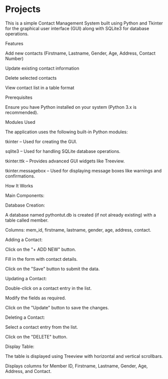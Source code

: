 # Projects
This is a simple Contact Management System built using Python and Tkinter for the graphical user interface (GUI) along with SQLite3 for database operations.

Features

Add new contacts (Firstname, Lastname, Gender, Age, Address, Contact Number)

Update existing contact information

Delete selected contacts

View contact list in a table format

Prerequisites

Ensure you have Python installed on your system (Python 3.x is recommended).

Modules Used

The application uses the following built-in Python modules:

tkinter – Used for creating the GUI.

sqlite3 – Used for handling SQLite database operations.

tkinter.ttk – Provides advanced GUI widgets like Treeview.

tkinter.messagebox – Used for displaying message boxes like warnings and confirmations.

How It Works

Main Components:

Database Creation:

A database named pythontut.db is created (if not already existing) with a table called member.

Columns: mem_id, firstname, lastname, gender, age, address, contact.

Adding a Contact:

Click on the "+ ADD NEW" button.

Fill in the form with contact details.

Click on the "Save" button to submit the data.

Updating a Contact:

Double-click on a contact entry in the list.

Modify the fields as required.

Click on the "Update" button to save the changes.

Deleting a Contact:

Select a contact entry from the list.

Click on the "DELETE" button.

Display Table:

The table is displayed using Treeview with horizontal and vertical scrollbars.

Displays columns for Member ID, Firstname, Lastname, Gender, Age, Address, and Contact.
